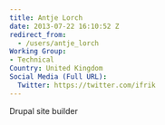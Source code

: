 ```yaml
---
title: Antje Lorch
date: 2013-07-22 16:10:52 Z
redirect_from:
  - /users/antje_lorch
Working Group:
- Technical
Country: United Kingdom
Social Media (Full URL):
  Twitter: https://twitter.com/ifrik
---
```


<p>Drupal site builder</p>
